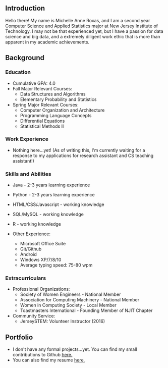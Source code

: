 ## Introduction

Hello there! My name is Michelle Anne Roxas, and I am a second year Computer Science and Applied Statistics major at New Jersey Institute of Technology.
I may not be that experienced yet, but I have a passion for data science and big data, and a extremely diligent work ethic that is more than apparent in my academic achievements.

## Background

### Education
* Cumulative GPA: 4.0
* Fall Major Relevant Courses:
  * Data Structures and Algorithms
  * Elementary Probability and Statistics
* Spring Major Relevant Courses:
  * Computer Organization and Architecture
  * Programming Language Concepts
  * Differential Equations
  * Statistical Methods II
  
### Work Experience
* Nothing here...yet! (As of writing this, I'm currently waiting for a response to my applications for research assistant and CS teaching assistant!)

### Skills and Abilities
* Java - 2-3 years learning experience
* Python - 2-3 years learning experience
* HTML/CSS/Javascript - working knowledge
* SQL/MySQL - working knowledge
* R - working knowledge

* Other Experience:
  * Microsoft Office Suite
  * Git/Github
  * Android
  * Windows XP/7/8/10
  * Average typing speed: 75-80 wpm

### Extracurriculars
* Professional Organizations:
  * Society of Women Engineers - National Member
  * Association for Computing Machinery - National Member
  * Women in Computing Society - Local Member
  * Toastmasters International - Founding Member of NJIT Chapter
* Community Service:
  * JerseySTEM: Volunteer Instructor (2016)

## Portfolio
* I don't have any formal projects...yet. You can find my small contributions to Github [here.](https://github.com/Enmichaneros)
* You can also find my resume [here.]()
